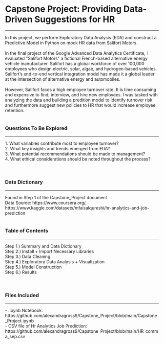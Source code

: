 # Capstone Project: Providing Data-Driven Suggestions for HR
<hr>
In this project, we perform Exploratory Data Analysis (EDA) and construct a Predictive Model in Python on mock HR data from Salifort Motors. 
<br>
<br>
In the final project of the Google Advanced Data Analytics Certificate, I evaluated "Salifort Motors" a fictional French-based alternative energy vehicle manufacturer. Salifort has a global workforce of over 100,000 employees who design electric, solar, algae, and hydrogen-based vehicles. Salifort’s end-to-end vertical integration model has made it a global leader at the intersection of alternative energy and automobiles.
<br>
<br>
However, Salifort faces a high employee turnover rate. It is time consuming and expensive to find, interview, and hire new employees. I was tasked with analyzing the data and building a predition model to identify turnover risk and furthermore suggest new policies to HR that would increase employee retention.
<br>
<br>

### Questions To Be Explored
<hr>
1. What variables contribute most to employee turnover?<br>
2. What key insights and trends emerged from EDA? <br>
3. What potential recommendations should be made to management? <br>
4. What ethical considerations should be noted throughout the process? <br>

<br>
<br>

### Data Dictionary
<hr>
Found in Step 1 of the Capstone_Project document
<br>
Data Source: https://www.coursera.org/, https://www.kaggle.com/datasets/mfaisalqureshi/hr-analytics-and-job-prediction
<br>
<br>

### Table of Contents
<hr>
Step 1.) Summary and Data Dictionary <br>
Step 2.) Install + Import Necessary Libraries <br>
Step 3.) Data Cleaning <br>
Step 4.) Exploratory Data Analysis + Visualization <br>
Step 5.) Model Construction <br>
Step 6.) Results <br>

<br>
<br>

### Files Included
<hr>
- .ipynb Notebook: https://github.com/alexandragross9/Capstone_Project/blob/main/Capstone_Project.ipynb<br>
- CSV file of Hr Analytics Job Prediction: https://github.com/alexandragross9/Capstone_Project/blob/main/HR_comma_sep.csv
